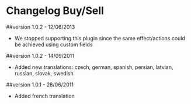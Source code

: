 Changelog Buy/Sell
==================

##version 1.0.2 - 12/06/2013

* We stopped supporting this plugin since the same effect/actions could be achieved using custom fields

##version 1.0.2 - 14/09/2011

* Added new translations: czech, german, spanish, persian, latvian, russian, slovak, swedish

##version 1.0.1 - 28/06/2011

* Added french translation